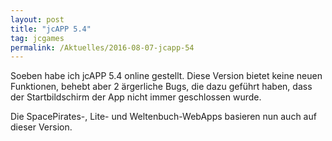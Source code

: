```yaml
---
layout: post
title: "jcAPP 5.4"
tag: jcgames
permalink: /Aktuelles/2016-08-07-jcapp-54
---
```


Soeben habe ich jcAPP 5.4 online gestellt. Diese Version bietet keine neuen Funktionen, behebt aber 2 ärgerliche Bugs, die dazu geführt haben, dass der Startbildschirm der App nicht immer geschlossen wurde.

Die SpacePirates-, Lite- und Weltenbuch-WebApps basieren nun auch auf dieser Version.
